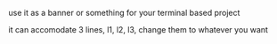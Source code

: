 use it as a banner or something for your terminal based project

it can accomodate 3 lines, l1, l2, l3, change them to whatever you want